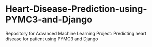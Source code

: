# Heart-Disease-Prediction-using-PYMC3-and-Django
Repository for Advanced Machine Learning Project: Predicting heart disease for patient using PYMC3 and Django
